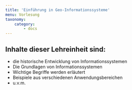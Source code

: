 ```yaml
---
title: 'Einführung in Geo-Informationssysteme'
menu: Vorlesung
taxonomy:
    category:
        - docs
---
```

## Inhalte dieser Lehreinheit sind:
+ die historische Entwicklung von Informationssystemen
+ Die Grundlagen von Informationssystemen
+ Wichtige Begriffe werden erläutert
+ Beispiele aus verschiedenen Anwendungsbereichen
+ u.v.m.

